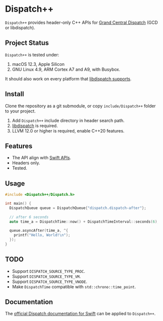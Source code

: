 # Dispatch++

`Dispatch++` provides header-only C++ APIs for [Grand Central Dispatch](https://github.com/apple/swift-corelibs-libdispatch)  (GCD or libdispatch).

## Project Status

`Dispatch++` is tested under:

1. macOS 12.3, Apple Silicon
2. GNU Linux 4.9, ARM Cortex A7 and A9, with Busybox.

It should also work on every platform that [libdispatch supports](https://github.com/apple/swift-corelibs-libdispatch/blob/main/INSTALL.md). 

## Install

Clone the repository as a git submodule, or copy `include/Dispatch++` folder to your project. 

1. Add `Dispatch++` include directory in header search path.
2. [libdispatch](https://github.com/apple/swift-corelibs-libdispatch/) is required.
3. LLVM 12.0 or higher is required, enable C++20 features.

## Features

- The API align with [Swift APIs](https://github.com/apple/swift-corelibs-libdispatch/tree/main/src/swift).
- Headers only.
- Tested.

## Usage

```c++
#include <Dispatch++/Dispatch.h>

int main() {
  DispatchQueue queue = DispatchQueue{"dispatch.dispatch-after"};
  
  // after 6 seconds
  auto time_a = DispatchTime::now() + DispatchTimeInterval::seconds(6);
  
  queue.asyncAfter(time_a, ^{
    printf("Hello, World!\n");
  });
}
```

## TODO

- Support `DISPATCH_SOURCE_TYPE_PROC`.
- Support `DISPATCH_SOURCE_TYPE_VM`.
- Support `DISPATCH_SOURCE_TYPE_VNODE`.
- Make `DispatchTime` compatible with `std::chrono::time_point`.

## Documentation

The [official Dispatch documentation for Swift](https://developer.apple.com/documentation/dispatch) can be applied to `Dispatch++`.

